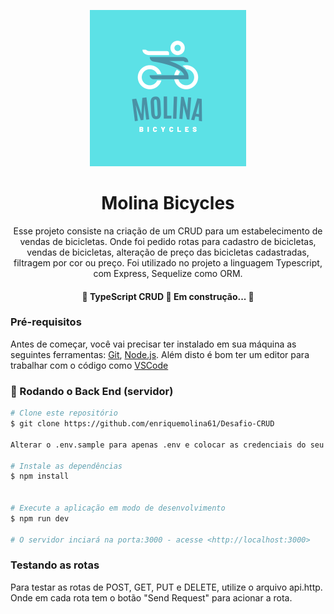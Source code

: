 <p align="center">
  <img src="https://github.com/enriquemolina61/Desafio-CRUD/blob/master/Molina.png?raw=true" width="250" title="hover text">
</p>

<h1 align="center">Molina Bicycles</h1>

<p align="center">Esse projeto consiste na criação de um CRUD para um estabelecimento de vendas de bicicletas. Onde foi pedido rotas para cadastro de bicicletas, vendas de bicicletas, alteração de preço das bicicletas cadastradas, filtragem por cor ou preço. Foi utilizado no projeto a linguagem Typescript, com Express, Sequelize como ORM. </p>

<h4 align="center"> 
	🚧  TypeScript CRUD 🚀 Em construção...  🚧
</h4>

### Pré-requisitos

Antes de começar, você vai precisar ter instalado em sua máquina as seguintes ferramentas:
[Git](https://git-scm.com), [Node.js](https://nodejs.org/en/). 
Além disto é bom ter um editor para trabalhar com o código como [VSCode](https://code.visualstudio.com/)

### 🎲 Rodando o Back End (servidor)



```bash
# Clone este repositório
$ git clone https://github.com/enriquemolina61/Desafio-CRUD

Alterar o .env.sample para apenas .env e colocar as credenciais do seu banco de dados postgres.

# Instale as dependências
$ npm install


# Execute a aplicação em modo de desenvolvimento
$ npm run dev

# O servidor inciará na porta:3000 - acesse <http://localhost:3000>
```

### Testando as rotas

Para testar as rotas de POST, GET, PUT e DELETE, utilize o arquivo api.http. Onde em cada rota tem o botão "Send Request" para acionar a rota.